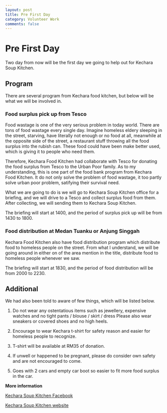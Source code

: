 ```yaml
---
layout: post
title: Pre First Day
category: Volunteer Work
comments: false
---
```




# Pre First Day

Two day from now will be the first day we going to help out for Kechara Soup Kitchen. 

## Program

There are several program from Kechara food kitchen, but below will be what we will be involved in.

### Food surplus pick up from Tesco

Food wastage is one of the very serious problem in today world. There are tons of food wastage every single day. Imagine homeless eldery sleeping in the street, starving, have literally not enough or no food at all, meanwhile at the opposite side of the street, a restaurant stuff throwing all the food surplus into the rubish can. These food could have been make better used, which is giving it to people who need them. 

Therefore, Kechara Food Kitchen had collaborate with Tesco for donating the food surplus from Tesco to the Urban Poor family. As to my understanding, this is one part of the food bank program from Kechara Food Kitchen. It do not only solve the problem of food wastage, it too partly solve urban poor problem, satifying their survival need. 

What we are going to do is we will go to Kechara Soup Kitchen office for a briefing, and we will drive to a Tesco and collect surplus food from them. After collecting, we will sending them to Kechara Soup Kitchen. 

The briefing will start at 1400, and the period of surplus pick up will be from 1430 to 1800.

### Food distribution at Medan Tuanku or Anjung Singgah

Kechara Food Kitchen also have food distribution program which distribute food to homeless people on the street. From what I understand, we will be going around in either on of the area mention in the title, distribute food to homeless people whenever we saw. 

The briefing will start at 1830, and the period of food distribution will be from 2000 to 2230.

## Additional

We had also been told to aware of few things, which will be listed below.

1. Do not wear any ostentatious items such as jewellery, expensive watches and no tight pants / blouse / skirt / dress Please also wear sneakers or covered shoes and no high heels.

1. Encourage to wear Kechara t-shirt for safety reason and easier for homeless people to recognize. 

1. T-shirt will be available at RM35 of donation.

1. If unwell or happened to be pregnant, please do consider own safety and are not encouraged to come.

1. Goes with 2 cars and empty car boot so easier to fit more food surplus in the car.

**More information**

[Kechara Soup Kitchen Facebook](https://www.facebook.com/KSKPage)

[Kechara Soup Kitchen website](www.kechara.com/)